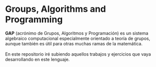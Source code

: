 # Groups, Algorithms and Programming #
**GAP** (acrónimo de Grupos, Algoritmos y Programación) es un sistema algebraico computacional especialmente orientado a teoría de grupos, aunque también es útil para otras muchas ramas de la matemática.
<br><br>
En este repositorio iré subiendo aquellos trabajos y ejercicios que vaya desarrollando en este lenguaje.
